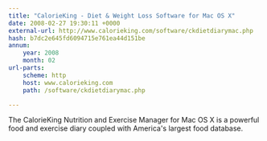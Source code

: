 ```yaml
---
title: "CalorieKing - Diet & Weight Loss Software for Mac OS X"
date: 2008-02-27 19:30:11 +0000
external-url: http://www.calorieking.com/software/ckdietdiarymac.php
hash: b7dc2e645fd6094715e761ea44d151be
annum:
    year: 2008
    month: 02
url-parts:
    scheme: http
    host: www.calorieking.com
    path: /software/ckdietdiarymac.php

---
```


The CalorieKing Nutrition and Exercise Manager for Mac OS X is a powerful food and exercise diary coupled with America's largest food database.
